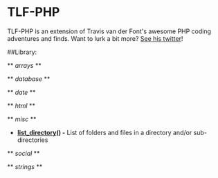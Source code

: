 # TLF-PHP

TLF-PHP is an extension of Travis van der Font's awesome PHP coding adventures and finds.
Want to lurk a bit more? [See his twitter](https://twitter.com/travisfont)!

##Library:

** *arrays* ** 

** *database* ** 

** *date* ** 

** *html* ** 

** *misc* ** 

- **[list_directory](https://github.com/tfont/TLFPHP/blob/master/functions/misc/list_directory.func.php)() -**  List of folders and files in a directory and/or sub-directories

** *social* ** 

** *strings* ** 